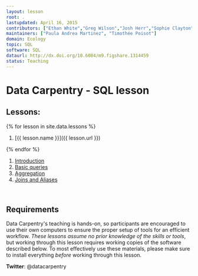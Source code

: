 ```yaml
---
layout: lesson
root: .
lastupdated: April 16, 2015
contributors: ["Ethan White","Greg Wilson","Josh Herr","Sophie Clayton","Tracy Teal", "Aleksandra Pawlik"]
maintainers: ["Paula Andrea Martinez", "Timothée Poisot"]
domain: Ecology
topic: SQL
software: SQL
dataurl: http://dx.doi.org/10.6084/m9.figshare.1314459
status: Teaching
---
```


<!-- USING THIS LESSON TEMPLATE -->
<!-- Lesson specific information is taken from the YAML header at the top of the page -->

<!-- THE LESSON INFORMATION -->

<!-- Get the information from _data/info.yml -->

# Data Carpentry - SQL lesson

<!-- ###### INDEX OF LESSONS ON THIS TOPIC ###### -->

## Lessons:


{% for lesson in site.data.lessons %}

1. [{{ lesson.name }}]({{ lesson.url }})

{% endfor %}

1. [Introduction](00-sql-introduction.md)
2. [Basic queries](01-sql-basic-queries.md)
3. [Aggregation](02-sql-aggregation.md)
4. [Joins and Aliases](03-sql-joins-aliases.md)


<br>

<h2>Requirements</h2>

<p>
Data Carpentry's teaching is hands-on, so participants are encouraged to use
their own computers to ensure the proper setup of tools for an efficient workflow.
<em>These lessons assume no prior knowledge of the skills or tools</em>, but working
through this lesson requires working copies of the software described below.
To most effectively use these materials, please make sure to install everything
<em>before</em> working through this lesson.
</p>

<p><strong>Twitter</strong>: @datacarpentry
